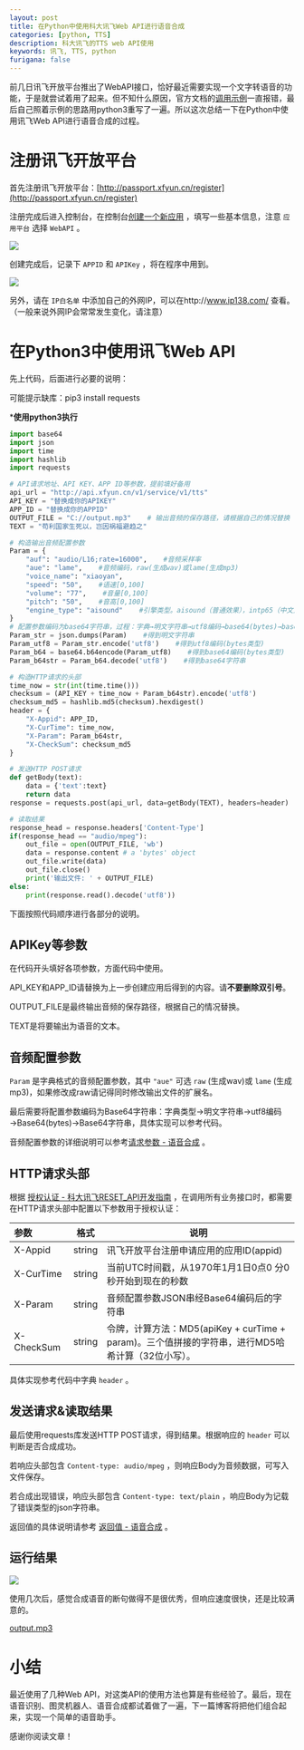 ```yaml
---
layout: post
title: 在Python中使用科大讯飞Web API进行语音合成
categories: [python, TTS]
description: 科大讯飞的TTS web API使用
keywords: 讯飞, TTS, python
furigana: false
---
```

前几日讯飞开放平台推出了WebAPI接口，恰好最近需要实现一个文字转语音的功能，于是就尝试着用了起来。但不知什么原因，官方文档的[调用示例](http://doc.xfyun.cn/rest_api/%E8%AF%AD%E9%9F%B3%E5%90%88%E6%88%90.html#%E8%B0%83%E7%94%A8%E7%A4%BA%E4%BE%8B)一直报错，最后自己照着示例的思路用python3重写了一遍。所以这次总结一下在Python中使用讯飞Web API进行语音合成的过程。

# 注册讯飞开放平台

首先注册讯飞开放平台：[http://passport.xfyun.cn/register](http://passport.xfyun.cn/register)

注册完成后进入控制台，在控制台[创建一个新应用](http://console.xfyun.cn/app/create?source=WebAPI) ，填写一些基本信息，注意 `应用平台` 选择 `WebAPI` 。

![](http://ww1.sinaimg.cn/large/005MY9Xigy1fpn63fdqkej30du0am3z2.jpg)

创建完成后，记录下 `APPID` 和 `APIKey` ，将在程序中用到。

![](http://ww1.sinaimg.cn/large/005MY9Xigy1fpn67r2lmdj30ct0bg766.jpg)

另外，请在 `IP白名单` 中添加自己的外网IP，可以在http://www.ip138.com/ 查看。（一般来说外网IP会常常发生变化，请注意）

# 在Python3中使用讯飞Web API

先上代码，后面进行必要的说明：

可能提示缺库：pip3 install requests

***使用python3执行**

``` python
import base64
import json
import time
import hashlib
import requests

# API请求地址、API KEY、APP ID等参数，提前填好备用
api_url = "http://api.xfyun.cn/v1/service/v1/tts"
API_KEY = "替换成你的APIKEY"
APP_ID = "替换成你的APPID"
OUTPUT_FILE = "C://output.mp3"    # 输出音频的保存路径，请根据自己的情况替换
TEXT = "苟利国家生死以，岂因祸福避趋之"

# 构造输出音频配置参数
Param = {
    "auf": "audio/L16;rate=16000",    #音频采样率
    "aue": "lame",    #音频编码，raw(生成wav)或lame(生成mp3)
    "voice_name": "xiaoyan",
    "speed": "50",    #语速[0,100]
    "volume": "77",    #音量[0,100]
    "pitch": "50",    #音高[0,100]
    "engine_type": "aisound"    #引擎类型。aisound（普通效果），intp65（中文），intp65_en（英文）
}
# 配置参数编码为base64字符串，过程：字典→明文字符串→utf8编码→base64(bytes)→base64字符串
Param_str = json.dumps(Param)    #得到明文字符串
Param_utf8 = Param_str.encode('utf8')    #得到utf8编码(bytes类型)
Param_b64 = base64.b64encode(Param_utf8)    #得到base64编码(bytes类型)
Param_b64str = Param_b64.decode('utf8')    #得到base64字符串

# 构造HTTP请求的头部
time_now = str(int(time.time()))
checksum = (API_KEY + time_now + Param_b64str).encode('utf8')
checksum_md5 = hashlib.md5(checksum).hexdigest()
header = {
    "X-Appid": APP_ID,
    "X-CurTime": time_now,
    "X-Param": Param_b64str,
    "X-CheckSum": checksum_md5
}

# 发送HTTP POST请求
def getBody(text):
    data = {'text':text}
    return data
response = requests.post(api_url, data=getBody(TEXT), headers=header)

# 读取结果
response_head = response.headers['Content-Type']
if(response_head == "audio/mpeg"):
    out_file = open(OUTPUT_FILE, 'wb')
    data = response.content # a 'bytes' object
    out_file.write(data)
    out_file.close()
    print('输出文件: ' + OUTPUT_FILE)
else:
    print(response.read().decode('utf8'))
```

下面按照代码顺序进行各部分的说明。

## APIKey等参数

在代码开头填好各项参数，方面代码中使用。

API_KEY和APP_ID请替换为上一步创建应用后得到的内容。请**不要删除双引号**。

OUTPUT_FILE是最终输出音频的保存路径，根据自己的情况替换。

TEXT是将要输出为语音的文本。

## 音频配置参数

`Param` 是字典格式的音频配置参数，其中 `"aue"` 可选 `raw` (生成wav)或 `lame` (生成mp3)，如果修改成raw请记得同时修改输出文件的扩展名。

最后需要将配置参数编码为Base64字符串：字典类型→明文字符串→utf8编码→Base64(bytes)→Base64字符串，具体实现可以参考代码。

音频配置参数的详细说明可以参考[请求参数 - 语音合成](http://doc.xfyun.cn/rest_api/%E8%AF%AD%E9%9F%B3%E5%90%88%E6%88%90.html#%E8%AF%B7%E6%B1%82%E5%8F%82%E6%95%B0) 。

## HTTP请求头部

根据 [授权认证 - 科大讯飞RESET_API开发指南](http://doc.xfyun.cn/rest_api/%E6%8E%A5%E5%8F%A3%E6%A6%82%E8%BF%B0.html#%E6%8E%88%E6%9D%83%E8%AE%A4%E8%AF%81) ，在调用所有业务接口时，都需要在HTTP请求头部中配置以下参数用于授权认证：

| 参数       |  格式  | 说明                                                         |
| :--------- | :----: | ------------------------------------------------------------ |
| X-Appid    | string | 讯飞开放平台注册申请应用的应用ID(appid)                      |
| X-CurTime  | string | 当前UTC时间戳，从1970年1月1日0点0 分0 秒开始到现在的秒数     |
| X-Param    | string | 音频配置参数JSON串经Base64编码后的字符串                     |
| X-CheckSum | string | 令牌，计算方法：MD5(apiKey + curTime + param)。三个值拼接的字符串，进行MD5哈希计算（32位小写）。 |

具体实现参考代码中字典 `header` 。

## 发送请求&读取结果

最后使用requests库发送HTTP POST请求，得到结果。根据响应的 `header` 可以判断是否合成成功。

若响应头部包含 `Content-type: audio/mpeg` ，则响应Body为音频数据，可写入文件保存。

若合成出现错误，响应头部包含 `Content-type: text/plain` ，响应Body为记载了错误类型的json字符串。

返回值的具体说明请参考 [返回值 - 语音合成](http://doc.xfyun.cn/rest_api/%E8%AF%AD%E9%9F%B3%E5%90%88%E6%88%90.html#%E8%BF%94%E5%9B%9E%E5%80%BC) 。

## 运行结果

![](http://ww1.sinaimg.cn/large/005MY9Xigy1fpn7johr0kj30dc03dt8p.jpg)

使用几次后，感觉合成语音的断句做得不是很优秀，但响应速度很快，还是比较满意的。

[output.mp3](https://share.weiyun.com/528R8xM)

# 小结

最近使用了几种Web API，对这类API的使用方法也算是有些经验了。最后，现在语音识别、图灵机器人、语音合成都试着做了一遍，下一篇博客将把他们组合起来，实现一个简单的语音助手。

感谢你阅读文章！
